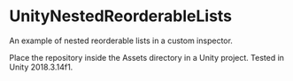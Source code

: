 # UnityNestedReorderableLists
An example of nested reorderable lists in a custom inspector.

Place the repository inside the Assets directory in a Unity project. 
Tested in Unity 2018.3.14f1.
